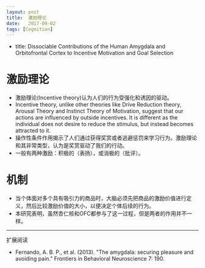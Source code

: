 ```yaml
---
layout: post
title:  激励理论
date:   2017-09-02 
tags: [Cognition]
---
```


* title: Dissociable Contributions of the Human Amygdala and
Orbitofrontal Cortex to Incentive Motivation and Goal Selection

# 激励理论
* 激励理论(Incentive theory)认为人们的行为受强化和诱因的驱动。
* Incentive theory, unlike other theories like Drive Reduction theory, Arousal Theory and Instinct Theory of Motivation, suggest that our actions are influenced by outside incentives. It is different as the individual does not desire to reduce the stimulus, but instead becomes attracted to it.
* 操作性条件作用揭示了人们通过获得奖赏或者逃避惩罚来学习行为。激励理论和其非常类型，认为是奖赏驱动了我们的行动。
* 一般有两种激励：积极的（表扬），或消极的（批评）。

# 机制
* 当个体面对多个具有吸引力的商品时，大脑必须先把商品的激励价值进行定义，然后比较激励价值的大小，以便决定个体后续的行为。
* 本研究表明，虽然杏仁核和OFC都参与了这一过程，但是两者的作用并不一样。

***
扩展阅读
* Fernando, A. B. P., et al. (2013). "The amygdala: securing pleasure and avoiding pain." Frontiers in Behavioral Neuroscience 7: 190.
